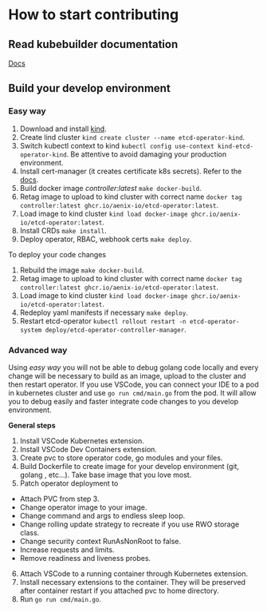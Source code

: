 # How to start contributing

## Read kubebuilder documentation
[Docs](https://book.kubebuilder.io/introduction)

## Build your develop environment

### Easy way
1. Download and install [kind](https://kind.sigs.k8s.io/docs/user/quick-start/#creating-a-cluster).
2. Create lind cluster `kind create cluster --name etcd-operator-kind`.
3. Switch kubectl context to kind `kubectl config use-context kind-etcd-operator-kind`. Be attentive to avoid damaging your production environment.
4. Install cert-manager (it creates certificate k8s secrets). Refer to the [docs](https://cert-manager.io/docs/installation/helm/#4-install-cert-manager).
5. Build docker image *controller:latest* `make docker-build`.
6. Retag image to upload to kind cluster with correct name `docker tag controller:latest ghcr.io/aenix-io/etcd-operator:latest`.
7. Load image to kind cluster `kind load docker-image ghcr.io/aenix-io/etcd-operator:latest`.
8. Install CRDs `make install`.
9. Deploy operator, RBAC, webhook certs `make deploy`.

To deploy your code changes
1. Rebuild the image `make docker-build`.
2. Retag image to upload to kind cluster with correct name `docker tag controller:latest ghcr.io/aenix-io/etcd-operator:latest`.
3. Load image to kind cluster `kind load docker-image ghcr.io/aenix-io/etcd-operator:latest`.
4. Redeploy yaml manifests if necessary `make deploy`.
5. Restart etcd-operator `kubectl rollout restart -n etcd-operator-system deploy/etcd-operator-controller-manager`.

### Advanced way
Using *easy way* you will not be able to debug golang code locally and every change will be necessary to build as an image, upload to the cluster and then restart operator.
If you use VSCode, you can connect your IDE to a pod in kubernetes cluster and use `go run cmd/main.go` from the pod. It will allow you to debug easily and faster integrate code changes to you develop environment.

**General steps**
1. Install VSCode Kubernetes extension.
2. Install VSCode Dev Containers extension.
3. Create pvc to store operator code, go modules and your files.
4. Build Dockerfile to create image for your develop environment (git, golang , etc...). Take base image that you love most.
5. Patch operator deployment to
  * Attach PVC from step 3.
  * Change operator image to your image.
  * Change command and args to endless sleep loop.
  * Change rolling update strategy to recreate if you use RWO storage class.
  * Change security context RunAsNonRoot to false.
  * Increase requests and limits.
  * Remove readiness and liveness probes.
6. Attach VSCode to a running container through Kubernetes extension.
7. Install necessary extensions to the container. They will be preserved after container restart if you attached pvc to home directory.
8. Run `go run cmd/main.go`.
